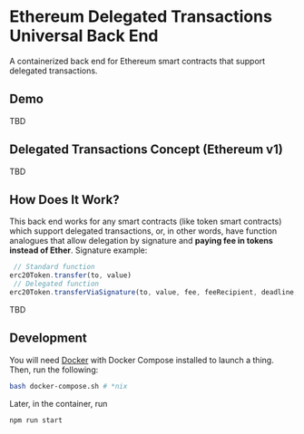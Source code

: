 # Ethereum Delegated Transactions Universal Back End

A containerized back end for Ethereum smart contracts that support delegated transactions.

## Demo

TBD

## Delegated Transactions Concept (Ethereum v1)

TBD

## How Does It Work?

This back end works for any smart contracts (like token smart contracts) which support delegated transactions, or, in other words, have function analogues that allow delegation by signature and **paying fee in tokens instead of Ether**. Signature example:

```javascript
 // Standard function
erc20Token.transfer(to, value)
 // Delegated function
erc20Token.transferViaSignature(to, value, fee, feeRecipient, deadline, sigId, sig, sigStandard)
```

TBD

## Development

You will need [Docker](https://www.docker.com) with Docker Compose installed to launch a thing. Then, run the following:

```bash
bash docker-compose.sh # *nix
```

Later, in the container, run

```bash
npm run start
```